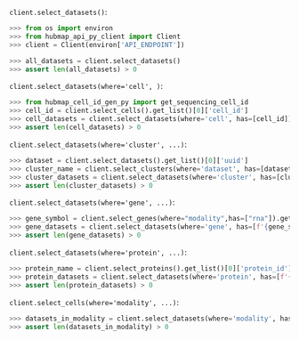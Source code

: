 `client.select_datasets()`:
```python
>>> from os import environ
>>> from hubmap_api_py_client import Client
>>> client = Client(environ['API_ENDPOINT'])

>>> all_datasets = client.select_datasets()
>>> assert len(all_datasets) > 0

```

`client.select_datasets(where='cell', )`:
```python
>>> from hubmap_cell_id_gen_py import get_sequencing_cell_id
>>> cell_id = client.select_cells().get_list()[0]['cell_id']
>>> cell_datasets = client.select_datasets(where='cell', has=[cell_id])
>>> assert len(cell_datasets) > 0

```

`client.select_datasets(where='cluster', ...)`:
```python
>>> dataset = client.select_datasets().get_list()[0]['uuid']
>>> cluster_name = client.select_clusters(where='dataset', has=[dataset]).get_list()[0]['grouping_name']
>>> cluster_datasets = client.select_datasets(where='cluster', has=[cluster_name])
>>> assert len(cluster_datasets) > 0

```

`client.select_datasets(where='gene', ...)`:
```python
>>> gene_symbol = client.select_genes(where="modality",has=["rna"]).get_list()[0]['gene_symbol']
>>> gene_datasets = client.select_datasets(where='gene', has=[f'{gene_symbol} > 1'], genomic_modality='rna', min_cell_percentage=5.0)
>>> assert len(gene_datasets) > 0

```

`client.select_datasets(where='protein', ...)`:
```python
>>> protein_name = client.select_proteins().get_list()[0]['protein_id']
>>> protein_datasets = client.select_datasets(where='protein', has=[f'{protein_name} > 1000'], min_cell_percentage=5.0)
>>> assert len(protein_datasets) > 0

```

`client.select_cells(where='modality', ...)`:
```python
>>> datasets_in_modality = client.select_datasets(where='modality', has=['rna'])
>>> assert len(datasets_in_modality) > 0

```